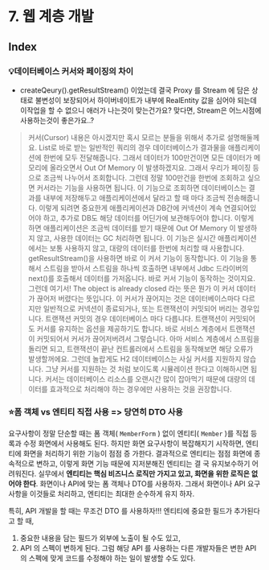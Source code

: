 # 7. 웹 계층 개발

## Index

### 💡데이터베이스 커서와 페이징의 차이

- createQeury().getResultStream() 이었는데 결국 Proxy 를 Stream 에 담은 상태로 불변성이 보장되어서 하이버네이트가 내부에 RealEntity 값을 심어야 되는데 이작업을 할 수 없으니 애러가 나는것이 맞는건가요? 맞다면, Stream은 어느시점에 사용하는것이 좋은가요..?

> 커서(Cursor) 내용은 아시겠지만 혹시 모르는 분들을 위해서 추가로 설명해둘께요.
List로 바로 받는 일반적인 쿼리의 경우 데이터베이스가 결과물을 애플리케이션에 한번에 모두 전달해줍니다. 그래서 데이터가 100만건이면 모든 데이터가 메모리에 올라오면서 Out Of Memory 이 발생하겠지요. 그래서 우리가 페이징 등으로 조금씩 나누어서 조회합니다.
그런데 정말 100만건을 한번에 조회하고 싶으면 커서라는 기능을 사용하면 됩니다. 이 기능으로 조회하면 데이터베이스는 결과를 내부에 저장해두고 애플리케이션에서 달라고 할 때 마다 조금씩 전송해줍니다. 이렇게 되려면 중요한게 애플리케이션과 DB간에 커넥션이 계속 연결되어있어야 하고, 추가로 DB도 해당 데이터를 어딘가에 보관해두어야 합니다.
이렇게 하면 애플리케이션은 조금씩 데이터를 받기 때문에 Out Of Memory 이 발생하지 않고, 사용한 데이터는 GC 처리하면 됩니다.
이 기능은 실시간 애플리케이션에서는 보통 사용하지 않고, 대량의 데이터를 한번에 처리할 때 사용합니다.
getResultStream()을 사용하면 바로 이 커서 기능이 동작합니다.
이 기능을 통해서 스트림을 받아서 스트림을 하나씩 호출하면 내부에서 Jdbc 드라이버의 next()를 호출해서 데이터를 가저옵니다. 바로 커서 기능이 동작하는 것이지요.
그런데 여기서! The object is already closed 라는 뜻은 뭔가 이 커서 데이터가 끊어저 버렸다는 뜻입니다.
이 커서가 끊어지는 것은 데이터베이스마다 다르지만 일반적으로 커넥션이 종료되거나, 또는 트랜잭션이 커밋되어 버리는 경우입니다. 트랜잭션 커밋의 경우 데이터베이스 마다 다릅니다. 트랜잭션이 커밋되어도 커서를 유지하는 옵션을 제공하기도 합니다.
바로 서비스 계층에서 트랜잭션이 커밋되어서 커서가 끊어저버려서 그렇습니다. 아마 서비스 계층에서 스프림을 돌리면 되고, 트랜잭션이 끝난 컨트롤러에서 스트림을 동작해보면 해당 오류가 발생할꺼에요.
그런데 놀랍게도 H2 데이터베이스는 사실 커서를 지원하지 않습니다. 그냥 커서를 지원하는 것 처럼 보이도록 시뮬레이션 한다고 이해하시면 됩니다.
커서는 데이터베이스 리소스를 오랜시간 많이 잡아먹기 때문에 대량의 데이터를 효과적으로 처리해야 하는 경우에만 사용하는 것을 권장합니다.


### ⭐️폼 객체 vs 엔티티 직접 사용 => 당연히 DTO 사용

요구사항이 정말 단순할 때는 폼 객체( `MemberForm` ) 없이 엔티티( `Member` )를 직접 등록과 수정 화면에서 사용해도 된다. 하지만 화면 요구사항이 복잡해지기 시작하면, 엔티티에 화면을 처리하기 위한 기능이 점점 증 가한다. 결과적으로 엔티티는 점점 화면에 종속적으로 변하고, 이렇게 화면 기능 때문에 지저분해진 엔티티는 결 국 유지보수하기 어려워진다.
실무에서 **엔티티는 핵심 비즈니스 로직만 가지고 있고, 화면을 위한 로직은 없어야 한다**. 화면이나 API에 맞는 폼 객체나 DTO를 사용하자. 그래서 화면이나 API 요구사항을 이것들로 처리하고, 엔티티는 최대한 순수하게 유지 하자.

특히, API 개발을 할 때는 무조건 DTO 를 사용하자!!! 엔티티에 중요한 필드가 추가된다고 할 때, 
1. 중요한 내용을 담는 필드가 외부에 노출이 될 수도 있고,
2. API 의 스펙이 변하게 된다. 그럼 해당 API 를 사용하는 다른 개발자들은 변한 API 의 스펙에 맞게 코드를 수정해야 하는 일이 발생할 수도 있다.